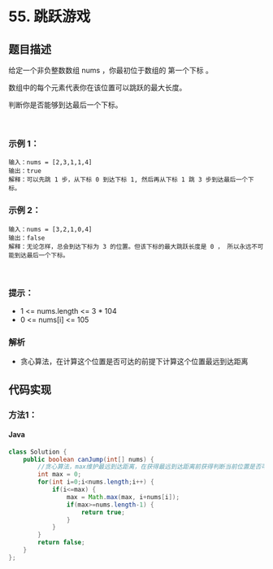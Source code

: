 # 55. 跳跃游戏

## 题目描述
给定一个非负整数数组 nums ，你最初位于数组的 第一个下标 。

数组中的每个元素代表你在该位置可以跳跃的最大长度。

判断你是否能够到达最后一个下标。

 

### 示例 1：
```
输入：nums = [2,3,1,1,4]
输出：true
解释：可以先跳 1 步，从下标 0 到达下标 1, 然后再从下标 1 跳 3 步到达最后一个下标。
```
### 示例 2：
```
输入：nums = [3,2,1,0,4]
输出：false
解释：无论怎样，总会到达下标为 3 的位置。但该下标的最大跳跃长度是 0 ， 所以永远不可能到达最后一个下标。
```
 

### 提示：

 - 1 <= nums.length <= 3 * 104
 - 0 <= nums[i] <= 105

### 解析
 - 贪心算法，在计算这个位置是否可达的前提下计算这个位置最远到达距离



## 代码实现
### 方法1：
#### Java
```java
class Solution {
    public boolean canJump(int[] nums) {
        //贪心算法，max维护最远到达距离，在获得最远到达距离前获得判断当前位置是否可达
		int max = 0;
		for(int i=0;i<nums.length;i++) {
			if(i<=max) {
				max = Math.max(max, i+nums[i]);
				if(max>=nums.length-1) {
					return true;
				}
			}
		}
		return false;
    }
};
```
